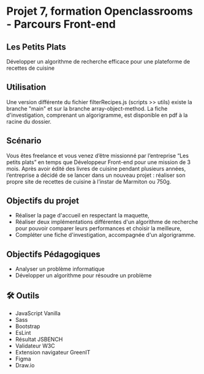 # Projet 7, formation Openclassrooms - Parcours Front-end
## Les Petits Plats
Développer un algorithme de recherche efficace pour une plateforme de recettes de cuisine

## Utilisation
Une version différente du fichier filterRecipes.js (scripts >> utils) existe la branche "main" et sur la branche array-object-method.
La fiche d'investigation, comprenant un algorigramme, est disponible en pdf à la racine du dossier.

## Scénario
Vous êtes freelance et vous venez d’être missionné par l’entreprise “Les petits plats” en temps que Développeur Front-end pour une mission de 3 mois. 
Après avoir édité des livres de cuisine pendant plusieurs années, l’entreprise a décidé de se lancer dans un nouveau projet : réaliser son propre site de recettes de cuisine à l’instar de Marmiton ou 750g.

## Objectifs du projet
- Réaliser la page d'accueil en respectant la maquette,
- Réaliser deux implémentations différentes d'un algorithme de recherche pour pouvoir comparer leurs performances et choisir la meilleure,
- Compléter une fiche d'investigation, accompagnée d'un algorigramme.

## Objectifs Pédagogiques
- Analyser un problème informatique
- Développer un algorithme pour résoudre un problème

## 🛠 Outils
- JavaScript Vanilla
- Sass
- Bootstrap
- EsLint
- Résultat JSBENCH
- Validateur W3C
- Extension navigateur GreenIT
- Figma
- Draw.io